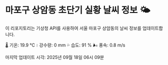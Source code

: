 
# 마포구 상암동 초단기 실황 날씨 정보 🌤️

이 리포지토리는 기상청 API를 사용하여 서울 마포구 상암동의 날씨 정보를 업데이트합니다. 

🌡️ 기온: 19.9 ℃
💧 강수량: 0 mm
💦 습도: 91 %
🌬️ 풍속: 0.8 m/s

마지막 업데이트 시각: 2025년 09월 18일 06시 09분    
